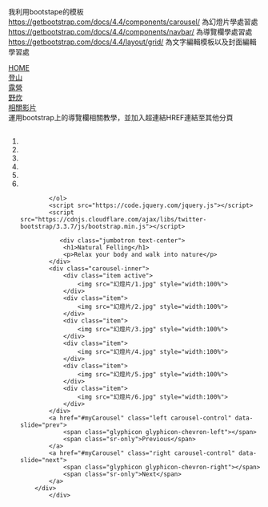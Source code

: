 我利用bootstape的模板<br>
https://getbootstrap.com/docs/4.4/components/carousel/ 為幻燈片學處習處
https://getbootstrap.com/docs/4.4/components/navbar/ 為導覽欄學處習處
https://getbootstrap.com/docs/4.4/layout/grid/ 為文字編輯模板以及封面編輯學習處
<nav class="nav navbar-inverse">
        <div class="container-fluid">
            <div class="navbar-header">
                <a class="navbar-brand" href="index.html" >HOME</a>
            </div>
            <div class="navbar-header">
                <a class="navbar-brand" href="登山.html">登山</a>
            </div>            
            <div class="navbar-header">
                <a class="navbar-brand" href="露營.html">露營</a>
            </div>            
            <div class="navbar-header">
                <a class="navbar-brand" href="野炊.html">野炊</a>
            </div>
            <div class="navbar-header">
                <a class="navbar-brand" href="相關影片.html">相關影片</a>
            </div>            
        </div>
    </  導航> 
運用bootstrap上的導覽欄相關教學，並加入超連結HREF連結至其他分頁
    <div class="container">
               <h2></h2>
        <div id="myCarousel" class="carousel slide" data-ride="carousel">
            <!-- 點點 -->
            <ol class="carousel-indicators">
                <li data-target="#myCarousel" data-slide-to="1" class="active"></li>
                <li data-target="#myCarousel" data-slide-to="2"></li>
                <li data-target="#myCarousel" data-slide-to="3"></li>
                <li data-target="#myCarousel" data-slide-to="4"></li>
                <li data-target="#myCarousel" data-slide-to="5"></li>
                <li data-target="#myCarousel" data-slide-to="6"></li>

            </ol>
            <script src="https://code.jquery.com/jquery.js"></script>
            <script src="https://cdnjs.cloudflare.com/ajax/libs/twitter-bootstrap/3.3.7/js/bootstrap.min.js"></script>
            
               <div class="jumbotron text-center">
                <h1>Natural Felling</h1>
                <p>Relax your body and walk into nature</p>
            </div>
            <div class="carousel-inner">
                <div class="item active">
                    <img src="幻燈片/1.jpg" style="width:100%">
                </div>
                <div class="item">
                    <img src="幻燈片/2.jpg" style="width:100%">
                </div>
                <div class="item">
                    <img src="幻燈片/3.jpg" style="width:100%">
                </div>
                <div class="item">
                    <img src="幻燈片/4.jpg" style="width:100%">
                </div>
                <div class="item">
                    <img src="幻燈片/5.jpg" style="width:100%">
                </div>
                <div class="item">
                    <img src="幻燈片/6.jpg" style="width:100%">
                </div>
            </div>
            <a href="#myCarousel" class="left carousel-control" data-slide="prev">
                <span class="glyphicon glyphicon-chevron-left"></span>
                <span class="sr-only">Previous</span>
            </a>
            <a href="#myCarousel" class="right carousel-control" data-slide="next">
                <span class="glyphicon glyphicon-chevron-right"></span>
                <span class="sr-only">Next</span>
            </a>
        </div>
            </div>
   
